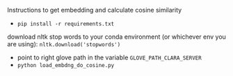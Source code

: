 Instructions to get embedding and calculate cosine similarity

- `pip install -r requirements.txt`

download nltk stop words to your conda environment (or whichever env you are using):
`nltk.download('stopwords')`
- point to right glove path in the variable `GLOVE_PATH_CLARA_SERVER`
-  `python load_embdng_do_cosine.py`
